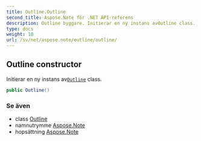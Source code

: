 ```yaml
---
title: Outline.Outline
second_title: Aspose.Note för .NET API-referens
description: Outline byggare. Initierar en ny instans avOutline class.
type: docs
weight: 10
url: /sv/net/aspose.note/outline/outline/
---
```

## Outline constructor

Initierar en ny instans av[`Outline`](../) class.

```csharp
public Outline()
```

### Se även

* class [Outline](../)
* namnutrymme [Aspose.Note](../../outline/)
* hopsättning [Aspose.Note](../../../)


